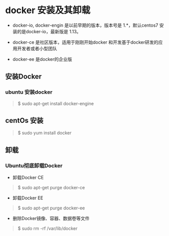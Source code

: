 


# docker 安装及其卸载

- docker-io, docker-engin 是以前早期的版本，版本号是 1.*，默认centos7 安装的是docker-io，最新版是 1.13。

- docker-ce 是社区版本，适用于刚刚开始docker 和开发基于docker研发的应用开发者或者小型团队

- docker-ee 是docker的企业版

## 安装Docker

### ubuntu 安装docker

> $ sudo apt-get install  docker-engine

## centOs 安装 
> $ sudo yum install docker

## 卸载

### Ubuntu彻底卸载Docker

- 卸载Docker CE
> $ sudo apt-get purge docker-ce

- 卸载Docker EE
> $ sudo apt-get purge docker-ee

-  删除Docker镜像、容器、数据卷等文件
> $ sudo rm -rf /var/lib/docker

 
 
